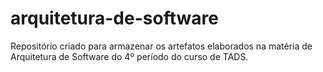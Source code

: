 # arquitetura-de-software
Repositório criado para armazenar os artefatos elaborados na matéria de Arquitetura de Software do 4º período do curso de TADS.
